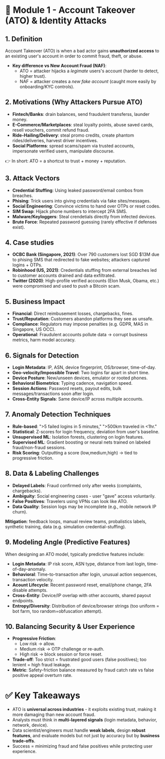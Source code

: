 # 📘 Module 1 - Account Takeover (ATO) & Identity Attacks

## 1. Definition

Account Takeover (ATO) is when a bad actor gains **unauthorized access** to an existing user's account in order to commit fraud, theft, or abuse.

- **Key difference vs New Account Fraud (NAF)**:
  - ATO = attacker hijacks a _legimate_ users's account (harder to detect, higher trust).
  - NAF = attacker creates a _new fake account_ (caught more easily by onboarding/KYC controls).

## 2. Motivations (Why Attackers Pursue ATO)

- **Fintech/Banks**: drain balances, send fraudulent transferss, launder money.
- **E-Commerce/Marketplaces**: steal loyalty points, abuse saved cards, resell vouchers, commit refund fraud.
- **Ride-Hailing/Delivery**: steal promo credits, create phantom rides/deliveries, harvest driver incentives.
- **Social Platforms**: spread scams/spam via trusted accounts, impersonate verified users, manipulate discourse.

👉 In short: ATO = a shortcut to trust + money + reputation.

## 3. Attack Vectors

- **Credential Stuffing**: Using leaked password/email combos from breaches.
- **Phising**: Trick users into giving credentials via fake sites/messages.
- **Social Engineering**: Convince victims to hand over OTPs or reset codes.
- **SIM Swap**: Hijack phone numbers to intercept 2FA SMS.
- **Malware/Keyloggers**: Steal crendetials directly from infected devices.
- **Brute Force**: Repeated password guessing (rarely effective if defenses exist).

## 4. Case studies

- **OCBC Bank (Singapore, 2021)**: Over 790 customers lost SGD $13M due to phising SMS that redirected to fake websites; attackers captured logins + OTPs.
- **Robinhood (US, 2021)**: Credentials stuffing from external breaches led to customer accounts drained and data exfiltrated.
- **Twitter (2020)**: High-profile verified accounts (Elon Musk, Obama, etc.) were compromised and used to push a Bitcoin scam.

## 5. Business Impact

- **Financial**: Direct reimbusement losses, chargebacks, fines.
- **Trust/Reputation**: Customers abandon platforms they see as unsafe.
- **Compliance**: Regulators may impose penalties (e.g. GDPR, MAS in Singapore, US OCC).
- **Operational**: Fraudulent accounts pollute data -> corrupt business metrics, harm model accuracy.

## 6. Signals for Detection

- **Login Metadata**: IP, ASN, device fingerprint, OS/browser, time-of-day.
- **Geo-velocity/Impossible Travel**: Two logins far apart in short time.
- **Device Posture**: New/unseen devices, emulator or rooted phones.
- **Behavioral Biometrics**: Typing cadence, navigation speed.
- **Session Actions**: Password resets, payout edits, bulk messages/transactions soon after login.
- **Cross-Entity Signals**: Same device/IP across multiple accounts.

## 7. Anomaly Detection Techniques

- **Rule-based**: ">5 failed logins in 5 minutes," ">500km traveled in <1hr."
- **Statistical**: Z-scores for login frequency, deviation from user's baseline.
- **Unsupervised ML**: Isolation forests, clustering on login features.
- **Supervised ML**: Gradient boosting or neural nets trained on labeled fraud/non-fraud sessions.
- **Risk Scoring**: Outputting a score (low,medium,high) -> tied to progressive friction.

## 8. Data & Labeling Challenges

- **Delayed Labels**: Fraud confirmed only after weeks (complaints, chargebacks).
- **Ambiguity**: Social engineering cases - user "gave" access voluntarily.
- **False Positives**: Travelers using VPNs can look like ATO.
- **Data Quality**: Session logs may be incomplete (e.g., mobile network IP churn).

**Mitigation**: feedback loops, manual review teams, probalistics labels, synthetic training, data (e.g. simulation credential-stuffing).

## 9. Modeling Angle (Predictive Features)

When designing an ATO model, typically predictive features include:

- **Login Metadata**: IP risk score, ASN type, distance from last login, time-of-day-anomaly.
- **Behavioral**: Time-to-transaction after login, unusual action sequences, transaction velocity.
- **Acount Lifecycle**: Recent password reset, email/phone change, 2FA disable attempts.
- **Cross-Entity**: Device/IP overlap with other accounts, shared payout endpoints.
- **Entropy/Diversity**: Distribution of device/browser strings (too uniform = bot farm, too random=obfuscation attempt).

## 10. Balancing Security & User Experience

- **Progressive Friction**:
  - Low risk -> allow.
  - Medium risk -> OTP challenge or re-auth.
  - High risk -> block session or force reset.
- **Trade-off**: Too strict = frustrated good users (false positives); too lenient = high fraud leakage.
- **Metric**: Safety-friction balance measured by fraud catch rate vs false positive appeal overturn rate.

# ✅ Key Takeaways

- ATO is **universal across industries** - it exploits existing trust, making it more damaging than new account fraud.
- Analysts must think in **multi-layered signals** (login metadata, behavior, network, device).
- Data scientist/engineers must handle **weak labels**, design **robust features**, and evaluate models but not just by accuracy but by **business trade-offs**.
- Success = minimizing fraud and false positives while protecting user experience.
